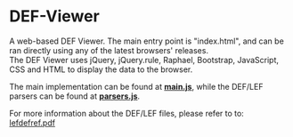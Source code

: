 # DEF-Viewer

A web-based DEF Viewer. The main entry point is "index.html", and can be ran directly using any of the latest browsers' releases.  
The DEF Viewer uses jQuery, jQuery.rule, Raphael, Bootstrap, JavaScript, CSS and HTML to display the data to the browser.

The main implementation can be found at **[main.js](DEFViewer/Scripts/Custom/main.js)**, while the DEF/LEF parsers can be found at **[parsers.js](DEFViewer/Scripts/Custom/parsers.js)**.

For more information about the DEF/LEF files, please refer to to: [lefdefref.pdf](http://www.ispd.cc/contests/14/web/doc/lefdefref.pdf)

